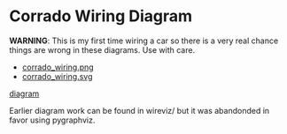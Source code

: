 # Corrado Wiring Diagram

**WARNING**: This is my first time wiring a car so there is a very real chance things are wrong in these diagrams.  Use with care.

* [corrado_wiring.png](/corrado_wiring.png)
* [corrado_wiring.svg](/corrado_wiring.svg)

[diagram](/corrado_wiring.png)

Earlier diagram work can be found in wireviz/ but it was abandonded in favor using pygraphviz.
